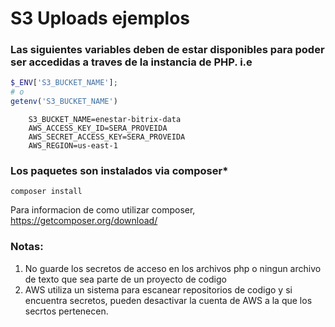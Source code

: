 # S3 Uploads ejemplos

### Las siguientes variables deben de estar disponibles para poder ser accedidas a traves de la instancia de PHP. i.e
```php
$_ENV['S3_BUCKET_NAME'];
# o
getenv('S3_BUCKET_NAME')
```
```shell
    S3_BUCKET_NAME=enestar-bitrix-data
    AWS_ACCESS_KEY_ID=SERA_PROVEIDA
    AWS_SECRET_ACCESS_KEY=SERA_PROVEIDA
    AWS_REGION=us-east-1
```

### Los paquetes son instalados via composer*
```shell
composer install
```
Para informacion de como utilizar composer, https://getcomposer.org/download/

### Notas:
1. No guarde los secretos de acceso en los archivos php o ningun archivo de texto que sea parte de un proyecto de codigo
2. AWS utiliza un sistema para escanear repositorios de codigo y si encuentra secretos, pueden desactivar la cuenta de AWS a la que los secrtos pertenecen.
